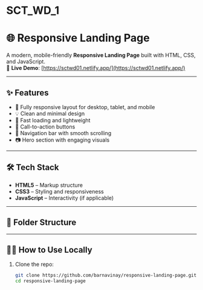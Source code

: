 # SCT_WD_1
# 🌐 Responsive Landing Page

A modern, mobile-friendly **Responsive Landing Page** built with HTML, CSS, and JavaScript.  
📍 **Live Demo**: [https://sctwd01.netlify.app/](https://sctwd01.netlify.app/)

---

## ✨ Features

- 📱 Fully responsive layout for desktop, tablet, and mobile
- 💡 Clean and minimal design
- 🚀 Fast loading and lightweight
- 🎯 Call-to-action buttons
- 🔗 Navigation bar with smooth scrolling
- 📷 Hero section with engaging visuals

---

## 🛠 Tech Stack

- **HTML5** – Markup structure
- **CSS3** – Styling and responsiveness
- **JavaScript** – Interactivity (if applicable)

---

## 📂 Folder Structure


---

## 🧑‍💻 How to Use Locally

1. Clone the repo:

   ```bash
   git clone https://github.com/barnavinay/responsive-landing-page.git
   cd responsive-landing-page
